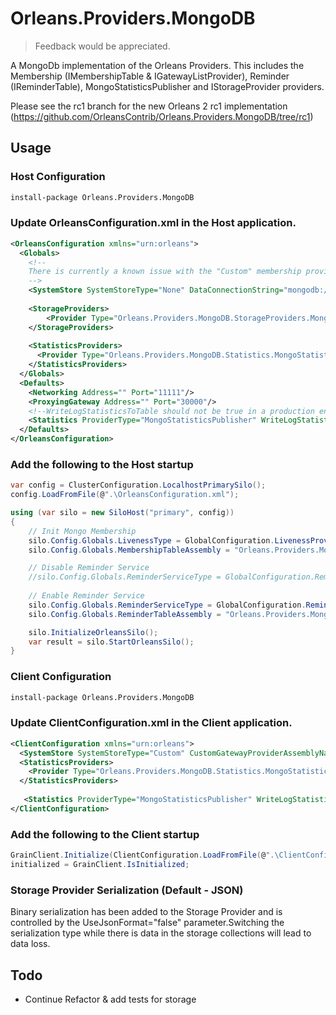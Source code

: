 # Orleans.Providers.MongoDB
> Feedback would be appreciated.

A MongoDb implementation of the Orleans Providers. This includes the Membership (IMembershipTable & IGatewayListProvider), Reminder (IReminderTable), MongoStatisticsPublisher and IStorageProvider providers.

Please see the rc1 branch for the new Orleans 2 rc1 implementation (https://github.com/OrleansContrib/Orleans.Providers.MongoDB/tree/rc1) 

## Usage
### Host Configuration


```ps
install-package Orleans.Providers.MongoDB
```
### Update OrleansConfiguration.xml in the Host application.
```xml
<OrleansConfiguration xmlns="urn:orleans">
  <Globals>
    <!--
    There is currently a known issue with the "Custom" membership provider OrleansConfiguration.xml configuration file that will fail to parse correctly. For this reason you have to provide a placeholder SystemStore in the xml and then configure the provider in code before starting the Silo.
    -->
    <SystemStore SystemStoreType="None" DataConnectionString="mongodb://admin:pass123@localhost:27017/Orleans?authSource=admin" DeploymentId="OrleansTest" />
    
    <StorageProviders>
        <Provider Type="Orleans.Providers.MongoDB.StorageProviders.MongoDBStorage" Name="MongoDBStore" Database="" ConnectionString="mongodb://admin:pass123@localhost:27017/Orleans?authSource=admin" />
    </StorageProviders>
    
	<StatisticsProviders>
      <Provider Type="Orleans.Providers.MongoDB.Statistics.MongoStatisticsPublisher" Name="MongoStatisticsPublisher" ConnectionString="mongodb://admin:pass123@localhost:27017/Orleans?authSource=admin" />
    </StatisticsProviders>
  </Globals>
  <Defaults>
    <Networking Address="" Port="11111"/>
    <ProxyingGateway Address="" Port="30000"/>
    <!--WriteLogStatisticsToTable should not be true in a production enviroment. Typically only used by Orleans developers-->
    <Statistics ProviderType="MongoStatisticsPublisher" WriteLogStatisticsToTable="false"/>
  </Defaults>
</OrleansConfiguration>
```
### Add the following to the Host startup

```cs
var config = ClusterConfiguration.LocalhostPrimarySilo();
config.LoadFromFile(@".\OrleansConfiguration.xml");

using (var silo = new SiloHost("primary", config))
{
    // Init Mongo Membership
    silo.Config.Globals.LivenessType = GlobalConfiguration.LivenessProviderType.Custom;
    silo.Config.Globals.MembershipTableAssembly = "Orleans.Providers.MongoDB";

    // Disable Reminder Service
    //silo.Config.Globals.ReminderServiceType = GlobalConfiguration.ReminderServiceProviderType.Disabled;
    
    // Enable Reminder Service
    silo.Config.Globals.ReminderServiceType = GlobalConfiguration.ReminderServiceProviderType.Custom;
    silo.Config.Globals.ReminderTableAssembly = "Orleans.Providers.MongoDB";

    silo.InitializeOrleansSilo();
    var result = silo.StartOrleansSilo();
}
```
### Client Configuration

```ps
install-package Orleans.Providers.MongoDB
```
### Update ClientConfiguration.xml in the Client application.
```xml
<ClientConfiguration xmlns="urn:orleans">
  <SystemStore SystemStoreType="Custom" CustomGatewayProviderAssemblyName="Orleans.Providers.MongoDB" DataConnectionString="mongodb://admin:pass123@localhost:27017/Orleans?authSource=admin" DeploymentId="OrleansTest" />
  <StatisticsProviders>
    <Provider Type="Orleans.Providers.MongoDB.Statistics.MongoStatisticsPublisher" Name="MongoStatisticsPublisher" ConnectionString="mongodb://admin:pass123@localhost:27017/Orleans?authSource=admin" />
  </StatisticsProviders>
  
   <Statistics ProviderType="MongoStatisticsPublisher" WriteLogStatisticsToTable="false"/>
</ClientConfiguration>
```
### Add the following to the Client startup

```cs
GrainClient.Initialize(ClientConfiguration.LoadFromFile(@".\ClientConfiguration.xml"));
initialized = GrainClient.IsInitialized;
```
### Storage Provider Serialization (Default - JSON)
Binary serialization has been added to the Storage Provider and is controlled by the UseJsonFormat="false" parameter.Switching the serialization type while there is data in the storage collections will lead to data loss. 

## Todo

- Continue Refactor & add tests for storage
